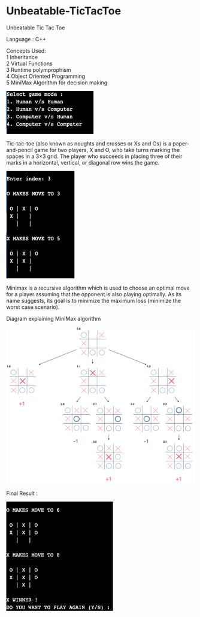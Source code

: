 # Unbeatable-TicTacToe
Unbeatable Tic Tac Toe

Language : C++

Concepts Used:
</br>
1 Inheritance </br>
2 Virtual Functions </br>
3 Runtime polymprophism </br>
4 Object Oriented Programming </br>
5 MiniMax Algorithm for decision making 
</br>

![Test Image 1](GAME1.png)

Tic-tac-toe (also known as noughts and crosses or Xs and Os) is a paper-and-pencil game for two players, X and O, who take turns marking the spaces in a 3×3 grid. The player who succeeds in placing three of their marks in a horizontal, vertical, or diagonal row wins the game.


![Test Image 2](GAME2.png)

Minimax is a recursive algorithm which is used to choose an optimal move for a player assuming that the opponent is also playing optimally. As its name suggests, its goal is to minimize the maximum loss (minimize the worst case scenario).

Diagram explaining MiniMax algorithm

![Test Image 3](GAME4.png)

Final Result : 

![Test Image 4](GAME3.png)

